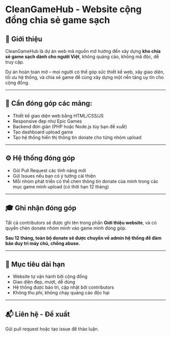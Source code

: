 # CleanGameHub - Website cộng đồng chia sẻ game sạch

## 📌 Giới thiệu

CleanGameHub là dự án web mã nguồn mở hướng đến xây dựng **kho chia sẻ game sạch dành cho người Việt**, không quảng cáo, không mã độc, dễ truy cập.

Dự án hoàn toàn mở – mọi người có thể góp sức thiết kế web, xây giao diện, tối ưu hệ thống, và chia sẻ game để cùng xây dựng một nền tảng uy tín cho cộng đồng.

---

## 🧩 Cần đóng góp các mảng:

- Thiết kế giao diện web bằng HTML/CSS/JS
- Responsive đẹp như Epic Games
- Backend đơn giản (PHP hoặc Node.js tùy bạn đề xuất)
- Tạo dashboard upload game
- Tạo hệ thống hiển thị thông tin donate cho từng nhóm upload

---

## ⚙️ Hệ thống đóng góp

- Gửi Pull Request các tính năng mới
- Gửi Issues nếu bạn có ý tưởng cải thiện
- Mỗi nhóm phát triển có thể chèn thông tin donate của mình trong các mục game mình upload (có thời hạn 12 tháng)

---

## 🎓 Ghi nhận đóng góp

Tất cả contributors sẽ được ghi tên trong phần **Giới thiệu website**, và có quyền chèn donate nhóm mình vào game mình đóng góp.

**Sau 12 tháng, toàn bộ donate sẽ được chuyển về admin hệ thống để đảm bảo duy trì máy chủ, chống abuse.**

---

## 💼 Mục tiêu dài hạn

- Website tự vận hành bởi cộng đồng
- Giao diện đẹp, mượt, dễ dùng
- Hệ thống được bảo trì, cập nhật bởi contributors
- Không thu phí, không chạy quảng cáo độc hại

---

## 📬 Liên hệ - Đề xuất

Gửi pull request hoặc tạo issue để thảo luận.
